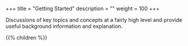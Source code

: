 +++
title = "Getting Started"
description = ""
weight = 100
+++

Discussions of key topics and concepts at a fairly high level and provide useful background information and explanation.

{{% children %}}
